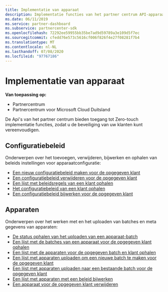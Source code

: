 ```yaml
---
title: Implementatie van apparaat
description: Implementatie functies van het partner centrum API-apparaat zijn onder andere configuratie beleid en apparaten.
ms.date: 06/11/2019
ms.service: partner-dashboard
ms.subservice: partnercenter-sdk
ms.openlocfilehash: 72292ee59955bb35be7ad9d59789a3e109d5f7ec
ms.sourcegitcommit: cfedd76e573c5616cf006f826f4e27f08281f7b4
ms.translationtype: MT
ms.contentlocale: nl-NL
ms.lasthandoff: 07/08/2020
ms.locfileid: "97767186"
---
```

# <a name="device-deployment"></a>Implementatie van apparaat

**Van toepassing op:**

- Partnercentrum
- Partnercentrum voor Microsoft Cloud Duitsland

De Api's van het partner centrum bieden toegang tot Zero-touch implementatie functies, zodat u de beveiliging van uw klanten kunt vereenvoudigen.

## <a name="configuration-policies"></a>Configuratiebeleid

Onderwerpen over het toevoegen, verwijderen, bijwerken en ophalen van beleids instellingen voor apparaatconfiguratie:

- [Een nieuw configuratiebeleid maken voor de opgegeven klant](create-a-new-configuration-policy-for-the-specified-customer.md)
- [Een configuratiebeleid verwijderen voor de opgegeven klant](delete-a-configuration-policy-for-the-specified-customer.md)
- [Een lijst met beleidsregels van een klant ophalen](get-a-list-of-a-customer-s-policies.md)
- [Het configuratiebeleid van een klant ophalen](retrieve-a-customer-s-configuration-policy.md)
- [Een configuratiebeleid bijwerken voor de opgegeven klant](update-a-configuration-policy-for-the-specified-customer.md)

## <a name="devices"></a>Apparaten

Onderwerpen over het werken met en het uploaden van batches en meta gegevens van apparaten:

- [De status ophalen van het uploaden van een apparaat-batch](get-the-status-of-a-device-batch-upload.md)
- [Een lijst met de batches van een apparaat voor de opgegeven klant ophalen](get-the-list-of-device-batches-for-the-specified-customer.md)
- [Een lijst met de apparaten voor de opgegeven batch en klant ophalen](get-a-list-of-devices-for-the-specified-batch-and-customer.md)
- [Een lijst met apparaten uploaden om een nieuwe batch te maken voor de opgegeven klant](upload-a-list-of-devices-to-create-a-new-batch-for-the-specified-customer.md)
- [Een lijst met apparaten uploaden naar een bestaande batch voor de opgegeven klant](upload-a-list-of-devices-for-the-specified-customer.md)
- [Een lijst met apparaten met een beleid bijwerken](update-a-list-of-devices-with-a-policy.md)
- [Een apparaat voor de opgegeven klant verwijderen](delete-a-device-for-the-specified-customer.md)
